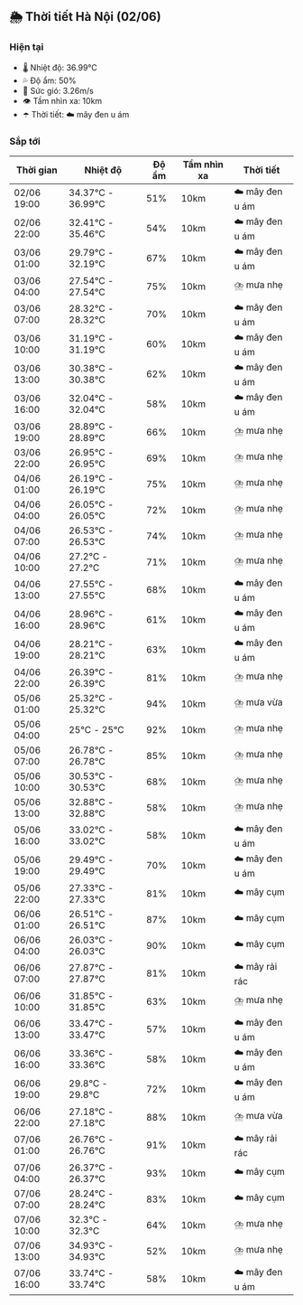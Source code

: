 ## 🌦️ Thời tiết Hà Nội (02/06)

### Hiện tại

- 🌡️ Nhiệt độ: 36.99℃
- 💦 Độ ẩm: 50%
- 💨 Sức gió: 3.26m/s
- 👁️ Tầm nhìn xa: 10km
- ☂️ Thời tiết: ☁️ mây đen u ám

### Sắp tới

| Thời gian | Nhiệt độ | Độ ẩm | Tầm nhìn xa | Thời tiết |
| --- | --- | --- | --- | --- |
| 02/06 19:00 | 34.37℃ - 36.99℃ | 51% | 10km | ☁️ mây đen u ám |
| 02/06 22:00 | 32.41℃ - 35.46℃ | 54% | 10km | ☁️ mây đen u ám |
| 03/06 01:00 | 29.79℃ - 32.19℃ | 67% | 10km | ☁️ mây đen u ám |
| 03/06 04:00 | 27.54℃ - 27.54℃ | 75% | 10km | ⛈️ mưa nhẹ |
| 03/06 07:00 | 28.32℃ - 28.32℃ | 70% | 10km | ☁️ mây đen u ám |
| 03/06 10:00 | 31.19℃ - 31.19℃ | 60% | 10km | ☁️ mây đen u ám |
| 03/06 13:00 | 30.38℃ - 30.38℃ | 62% | 10km | ☁️ mây đen u ám |
| 03/06 16:00 | 32.04℃ - 32.04℃ | 58% | 10km | ☁️ mây đen u ám |
| 03/06 19:00 | 28.89℃ - 28.89℃ | 66% | 10km | ⛈️ mưa nhẹ |
| 03/06 22:00 | 26.95℃ - 26.95℃ | 69% | 10km | ⛈️ mưa nhẹ |
| 04/06 01:00 | 26.19℃ - 26.19℃ | 75% | 10km | ⛈️ mưa nhẹ |
| 04/06 04:00 | 26.05℃ - 26.05℃ | 72% | 10km | ⛈️ mưa nhẹ |
| 04/06 07:00 | 26.53℃ - 26.53℃ | 74% | 10km | ⛈️ mưa nhẹ |
| 04/06 10:00 | 27.2℃ - 27.2℃ | 71% | 10km | ⛈️ mưa nhẹ |
| 04/06 13:00 | 27.55℃ - 27.55℃ | 68% | 10km | ☁️ mây đen u ám |
| 04/06 16:00 | 28.96℃ - 28.96℃ | 61% | 10km | ☁️ mây đen u ám |
| 04/06 19:00 | 28.21℃ - 28.21℃ | 63% | 10km | ☁️ mây đen u ám |
| 04/06 22:00 | 26.39℃ - 26.39℃ | 81% | 10km | ⛈️ mưa nhẹ |
| 05/06 01:00 | 25.32℃ - 25.32℃ | 94% | 10km | ⛈️ mưa vừa |
| 05/06 04:00 | 25℃ - 25℃ | 92% | 10km | ⛈️ mưa nhẹ |
| 05/06 07:00 | 26.78℃ - 26.78℃ | 85% | 10km | ⛈️ mưa nhẹ |
| 05/06 10:00 | 30.53℃ - 30.53℃ | 68% | 10km | ⛈️ mưa nhẹ |
| 05/06 13:00 | 32.88℃ - 32.88℃ | 58% | 10km | ⛈️ mưa nhẹ |
| 05/06 16:00 | 33.02℃ - 33.02℃ | 58% | 10km | ☁️ mây đen u ám |
| 05/06 19:00 | 29.49℃ - 29.49℃ | 70% | 10km | ☁️ mây đen u ám |
| 05/06 22:00 | 27.33℃ - 27.33℃ | 81% | 10km | ☁️ mây cụm |
| 06/06 01:00 | 26.51℃ - 26.51℃ | 87% | 10km | ☁️ mây cụm |
| 06/06 04:00 | 26.03℃ - 26.03℃ | 90% | 10km | ☁️ mây cụm |
| 06/06 07:00 | 27.87℃ - 27.87℃ | 81% | 10km | ☁️ mây rải rác |
| 06/06 10:00 | 31.85℃ - 31.85℃ | 63% | 10km | ⛈️ mưa nhẹ |
| 06/06 13:00 | 33.47℃ - 33.47℃ | 57% | 10km | ☁️ mây đen u ám |
| 06/06 16:00 | 33.36℃ - 33.36℃ | 58% | 10km | ☁️ mây đen u ám |
| 06/06 19:00 | 29.8℃ - 29.8℃ | 72% | 10km | ☁️ mây đen u ám |
| 06/06 22:00 | 27.18℃ - 27.18℃ | 88% | 10km | ⛈️ mưa vừa |
| 07/06 01:00 | 26.76℃ - 26.76℃ | 91% | 10km | ☁️ mây rải rác |
| 07/06 04:00 | 26.37℃ - 26.37℃ | 93% | 10km | ☁️ mây cụm |
| 07/06 07:00 | 28.24℃ - 28.24℃ | 83% | 10km | ☁️ mây cụm |
| 07/06 10:00 | 32.3℃ - 32.3℃ | 64% | 10km | ⛈️ mưa nhẹ |
| 07/06 13:00 | 34.93℃ - 34.93℃ | 52% | 10km | ⛈️ mưa nhẹ |
| 07/06 16:00 | 33.74℃ - 33.74℃ | 58% | 10km | ☁️ mây đen u ám |

